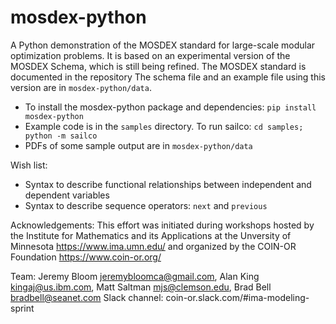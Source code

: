 # mosdex-python

A Python demonstration of the MOSDEX standard for large-scale modular optimization problems.  It is based on an experimental version of the MOSDEX Schema, which is still being refined.  The MOSDEX standard is documented in the repository The schema file and an example file using this version are in `mosdex-python/data`.
* To install the mosdex-python package and dependencies: `pip install mosdex-python`
* Example code is in the `samples` directory. To run sailco: `cd samples; python -m sailco`
* PDFs of some sample output are in `mosdex-python/data`

Wish list:
* Syntax to describe functional relationships between independent and dependent variables
* Syntax to describe sequence operators: `next` and `previous`

Acknowledgements: This effort was initiated during workshops hosted by the Institute for Mathematics and its Applications at the Unversity of Minnesota https://www.ima.umn.edu/ and organized by the COIN-OR Foundation https://www.coin-or.org/

Team: Jeremy Bloom <jeremybloomca@gmail.com>, Alan King <kingaj@us.ibm.com>, Matt Saltman <mjs@clemson.edu>, Brad Bell <bradbell@seanet.com>
Slack channel: coin-or.slack.com/#ima-modeling-sprint
